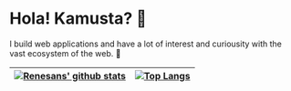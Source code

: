 # Hola! Kamusta? 👋

I build web applications and have a lot of interest and curiousity with the vast ecosystem of the web. 🚀

| [![Renesans' github stats](https://github-readme-stats.renesansz.vercel.app/api?username=renesansz&theme=gruvbox&count_private=true&include_all_commits=true&show_icons=true)](https://github.com/renesansz/renesansz) | [![Top Langs](https://github-readme-stats.renesansz.vercel.app/api/top-langs/?username=renesansz&layout=compact&theme=gruvbox&count_private=true&include_all_commits=true)](https://github.com/renesansz/renesansz) |
| ----------- | ----------- |
